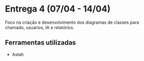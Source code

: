 # Entrega 4 (07/04 - 14/04)

Foco na criação e desenvolvimento dos diagramas de classes para
chamado, usuarios, IA e relatórios.

## Ferramentas utilizadas
- Astah
